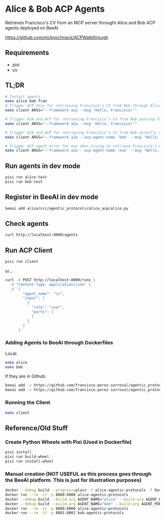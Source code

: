 # Alice & Bob ACP Agents

Retrieves Francisco's CV from an MCP server throught Alice and Bob ACP agents deployed on BeeAI

https://github.com/nicknochnack/ACPWalkthrough

## Requirements

- pixi
- uv

## TL;DR

```sh
# Install agents
make alice bob fran
# Trigger ACP only for retrieving Francisco's CV from Bob through Alice as proxy
make client ARGS="--framework acp --msg 'Hello, Francisco!'"

# Trigger A2A and ACP for retrieving Francisco's CV from Bob passing through both, Fran and Alice as proxies
make client ARGS="--framework a2a --msg 'Hello, Francisco!'"

# Trigger A2A and ACP for retrieving Francisco's CV from Bob directly via Fran (bypasses the bridge/proxy made by alice)
make client ARGS="--framework a2a --acp-agent-name 'bob' --msg 'Hello, Francisco!'"

# Trigger ACP agent error for eve when trying to retrieve Francisco's CV
make client ARGS="--framework a2a --acp-agent-name 'eve' --msg 'Hello, Francisco!'"
```


## Run agents in dev mode

```sh
pixi run alice-test
pixi run bob-test
```

## Register in BeeAI in dev mode

```sh
beeai add alice/src/agentic_protocols/alice_acp/alice.py
```

## Check agents

```sh
curl http://localhost:8000/agents
```

## Run ACP Client

```sh
pixi run client
```

or...

```sh
curl -X POST http://localhost:8000/runs \
  -H "Content-Type: application/json" \
  -d '{
        "agent_name": "cv",
        "input": [
          {
            "role": "user",
            "parts": [
            ]
          }
        ]
      }'
```

### Adding Agents to BeeAI through Dockerfiles

Local:

```sh
make alice
make bob
```

If they are in Github:

```sh
beeai add -v https://github.com/francisco-perez-sorrosal/agentic_protocols.git\#main:alice # Point to alice dir specifically
beeai add -v https://github.com/francisco-perez-sorrosal/agentic_protocols.git\#main:bob # Point to bob dir specifically
```

### Running the Client

```sh
make client
```

## Reference/Old Stuff

### Create Python Wheels with Pixi (Used in Dockerfile)

```sh
pixi install
pixi run build-wheel
pixi run install-wheel
```

### Manual creation (NOT USEFUL as this process goes through the BeeAI platform. This is just for illustration purposes)

```sh
docker --debug build --progress=plain -t alice-agentic-protocols -f Dockerfile.alice .
docker run --rm -it -p 8000:8000 alice-agentic-protocols
docker --debug build --build-arg AGENT_NAME="alice" --build-arg AGENT_PORT="8000" --progress=plain -t alice-agentic-protocols .
docker --debug build --build-arg AGENT_NAME="bob" --build-arg AGENT_PORT="8001" --progress=plain -t bob-agentic-protocols .
docker run --rm -it -p 8000:8000 alice-agentic-protocols
docker run --rm -it -p 8001:8001 bob-agentic-protocols
```
